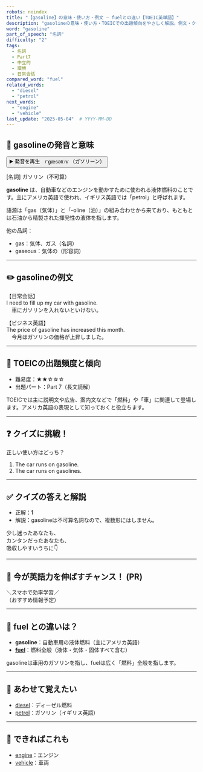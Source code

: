 ```yaml
---
robots: noindex
title: "【gasoline】の意味・使い方・例文 ― fuelとの違い【TOEIC英単語】"
description: "gasolineの意味・使い方・TOEICでの出題傾向をやさしく解説。例文・クイズ付きでfuelとの違いもわかりやすく学べます。"
word: "gasoline"
part_of_speech: "名詞"
difficulty: "2"
tags:
  - 名詞
  - Part7
  - 中立的
  - 環境
  - 日常会話
compared_word: "fuel"
related_words:
  - "diesel"
  - "petrol"
next_words:
  - "engine"
  - "vehicle"
last_update: "2025-05-04"  # YYYY-MM-DD
---
```


## 🔰 gasolineの発音と意味

<button class="play-audio" onclick="playTTS('gasoline')">
  <span class="play-audio-main">
    ▶️ 発音を再生　/ˈɡæsəliːn/
  </span>
  <span class="play-audio-sub">
    （ガソリーン）
  </span>
</button>

[名詞] ガソリン（不可算）

**gasoline** は、自動車などのエンジンを動かすために使われる液体燃料のことです。主にアメリカ英語で使われ、イギリス英語では「petrol」と呼ばれます。

語源は「gas（気体）」と「-oline（油）」の組み合わせから来ており、もともとは石油から精製された揮発性の液体を指します。

他の品詞：  
- gas：気体、ガス（名詞）
- gaseous：気体の（形容詞）

---

## ✏️ gasolineの例文

【日常会話】  
I need to fill up my car with gasoline.  
　車にガソリンを入れないといけない。

【ビジネス英語】  
The price of gasoline has increased this month.  
　今月はガソリンの価格が上昇しました。

---

## 🎯 TOEICの出題頻度と傾向

- 難易度：★★☆☆☆
- 出題パート：Part 7（長文読解）

TOEICでは主に説明文や広告、案内文などで「燃料」や「車」に関連して登場します。アメリカ英語の表現として知っておくと役立ちます。

---

## ❓ クイズに挑戦！

正しい使い方はどっち？

1. The car runs on gasoline.  
2. The car runs on gasolines.

---

## ✅ クイズの答えと解説

- 正解：**1**
- 解説：gasolineは不可算名詞なので、複数形にはしません。

少し迷ったあなたも、  
カンタンだったあなたも、  
吸収しやすいうちに👇️

---

## 🚀 今が英語力を伸ばすチャンス！ (PR)

<div class="info-center">
＼スマホで効率学習／<br>  
（おすすめ情報予定）
</div>

---

## 🤔  fuel との違いは？

- **gasoline**：自動車用の液体燃料（主にアメリカ英語）
- **[fuel](/fuel)**：燃料全般（液体・気体・固体すべて含む）

gasolineは車用のガソリンを指し、fuelは広く「燃料」全般を指します。

---

## 🧩 あわせて覚えたい

- [diesel](/diesel)：ディーゼル燃料
- [petrol](/petrol)：ガソリン（イギリス英語）

---

## 📖 できればこれも

- [engine](/engine)：エンジン
- [vehicle](/vehicle)：車両

<!-- cvid: aid41_bid05 -->
